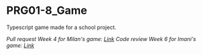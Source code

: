 # PRG01-8_Game
Typescript game made for a school project.

*Pull request Week 4 for Milan's game: [Link](https://github.com/milansosef/TypescriptGame_PRG01-8/pull/1)*
*Code review Week 6 for Imani's game: [Link](https://github.com/maniflames/dodge/issues/2)*
